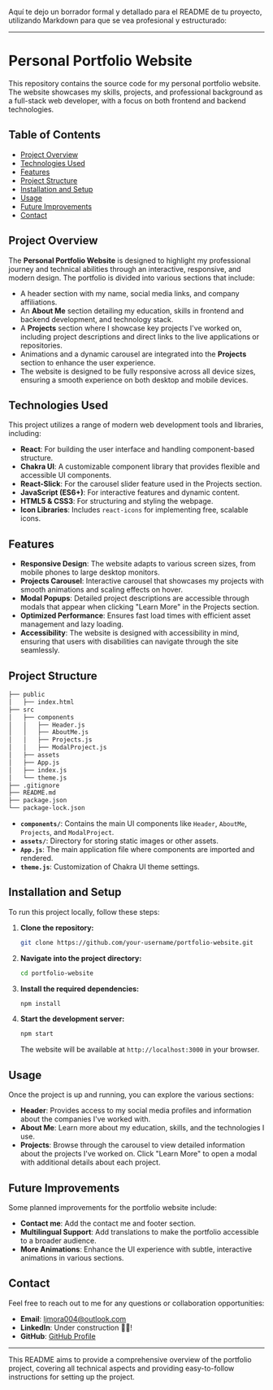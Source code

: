 Aquí te dejo un borrador formal y detallado para el README de tu proyecto, utilizando Markdown para que se vea profesional y estructurado:

---

# Personal Portfolio Website

This repository contains the source code for my personal portfolio website. The website showcases my skills, projects, and professional background as a full-stack web developer, with a focus on both frontend and backend technologies.

## Table of Contents

- [Project Overview](#project-overview)
- [Technologies Used](#technologies-used)
- [Features](#features)
- [Project Structure](#project-structure)
- [Installation and Setup](#installation-and-setup)
- [Usage](#usage)
- [Future Improvements](#future-improvements)
- [Contact](#contact)

## Project Overview

The **Personal Portfolio Website** is designed to highlight my professional journey and technical abilities through an interactive, responsive, and modern design. The portfolio is divided into various sections that include:

- A header section with my name, social media links, and company affiliations.
- An **About Me** section detailing my education, skills in frontend and backend development, and technology stack.
- A **Projects** section where I showcase key projects I've worked on, including project descriptions and direct links to the live applications or repositories.
- Animations and a dynamic carousel are integrated into the **Projects** section to enhance the user experience.
- The website is designed to be fully responsive across all device sizes, ensuring a smooth experience on both desktop and mobile devices.

## Technologies Used

This project utilizes a range of modern web development tools and libraries, including:

- **React**: For building the user interface and handling component-based structure.
- **Chakra UI**: A customizable component library that provides flexible and accessible UI components.
- **React-Slick**: For the carousel slider feature used in the Projects section.
- **JavaScript (ES6+)**: For interactive features and dynamic content.
- **HTML5 & CSS3**: For structuring and styling the webpage.
- **Icon Libraries**: Includes `react-icons` for implementing free, scalable icons.

## Features

- **Responsive Design**: The website adapts to various screen sizes, from mobile phones to large desktop monitors.
- **Projects Carousel**: Interactive carousel that showcases my projects with smooth animations and scaling effects on hover.
- **Modal Popups**: Detailed project descriptions are accessible through modals that appear when clicking "Learn More" in the Projects section.
- **Optimized Performance**: Ensures fast load times with efficient asset management and lazy loading.
- **Accessibility**: The website is designed with accessibility in mind, ensuring that users with disabilities can navigate through the site seamlessly.

## Project Structure

```bash
├── public
│   ├── index.html
├── src
│   ├── components
│   │   ├── Header.js
│   │   ├── AboutMe.js
│   │   ├── Projects.js
│   │   ├── ModalProject.js
│   ├── assets
│   ├── App.js
│   ├── index.js
│   └── theme.js
├── .gitignore
├── README.md
├── package.json
└── package-lock.json
```

- **`components/`**: Contains the main UI components like `Header`, `AboutMe`, `Projects`, and `ModalProject`.
- **`assets/`**: Directory for storing static images or other assets.
- **`App.js`**: The main application file where components are imported and rendered.
- **`theme.js`**: Customization of Chakra UI theme settings.

## Installation and Setup

To run this project locally, follow these steps:

1. **Clone the repository:**

   ```bash
   git clone https://github.com/your-username/portfolio-website.git
   ```

2. **Navigate into the project directory:**

   ```bash
   cd portfolio-website
   ```

3. **Install the required dependencies:**

   ```bash
   npm install
   ```

4. **Start the development server:**

   ```bash
   npm start
   ```

   The website will be available at `http://localhost:3000` in your browser.

## Usage

Once the project is up and running, you can explore the various sections:

- **Header**: Provides access to my social media profiles and information about the companies I've worked with.
- **About Me**: Learn more about my education, skills, and the technologies I use.
- **Projects**: Browse through the carousel to view detailed information about the projects I've worked on. Click "Learn More" to open a modal with additional details about each project.

## Future Improvements

Some planned improvements for the portfolio website include:

- **Contact me**: Add the contact me and footer section.
- **Multilingual Support**: Add translations to make the portfolio accessible to a broader audience.
- **More Animations**: Enhance the UI experience with subtle, interactive animations in various sections.

## Contact

Feel free to reach out to me for any questions or collaboration opportunities:

- **Email**: ljmora004@outlook.com
- **LinkedIn**: Under construction 👷‍♂️!
- **GitHub**: [GitHub Profile](https://github.com/ljmor)

---

This README aims to provide a comprehensive overview of the portfolio project, covering all technical aspects and providing easy-to-follow instructions for setting up the project.